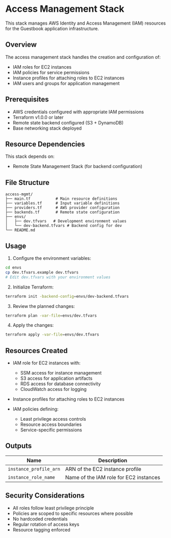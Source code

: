 # Access Management Stack

This stack manages AWS Identity and Access Management (IAM) resources for the Guestbook application infrastructure.

## Overview

The access management stack handles the creation and configuration of:

- IAM roles for EC2 instances
- IAM policies for service permissions
- Instance profiles for attaching roles to EC2 instances
- IAM users and groups for application management

## Prerequisites

- AWS credentials configured with appropriate IAM permissions
- Terraform v1.0.0 or later
- Remote state backend configured (S3 + DynamoDB)
- Base networking stack deployed

## Resource Dependencies

This stack depends on:

- Remote State Management Stack (for backend configuration)

## File Structure

```
access-mgmt/
├── main.tf           # Main resource definitions
├── variables.tf      # Input variable definitions
├── providers.tf      # AWS provider configuration
├── backends.tf       # Remote state configuration
├── envs/
│   ├── dev.tfvars   # Development environment values
│   └── dev-backend.tfvars # Backend config for dev
└── README.md
```

## Usage

1. Configure the environment variables:

```sh
cd envs
cp dev.tfvars.example dev.tfvars
# Edit dev.tfvars with your environment values
```

2. Initialize Terraform:

```sh
terraform init -backend-config=envs/dev-backend.tfvars
```

3. Review the planned changes:

```sh
terraform plan -var-file=envs/dev.tfvars
```

4. Apply the changes:

```sh
terraform apply -var-file=envs/dev.tfvars
```

## Resources Created

- IAM role for EC2 instances with:
  - SSM access for instance management
  - S3 access for application artifacts
  - RDS access for database connectivity
  - CloudWatch access for logging

- Instance profiles for attaching roles to EC2 instances

- IAM policies defining:
  - Least privilege access controls
  - Resource access boundaries
  - Service-specific permissions

## Outputs

| Name | Description |
|------|-------------|
| `instance_profile_arn` | ARN of the EC2 instance profile |
| `instance_role_name` | Name of the IAM role for EC2 instances |

## Security Considerations

- All roles follow least privilege principle
- Policies are scoped to specific resources where possible
- No hardcoded credentials
- Regular rotation of access keys
- Resource tagging enforced
